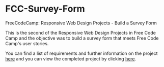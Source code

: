 # FCC-Survey-Form
FreeCodeCamp: Responsive Web Design Projects - Build a Survey Form

This is the second of the Responsive Web Design Projects in Free Code Camp and the objective was to build a survey form that meets Free Code Camp's user stories.

You can find a list of requirements and further information on the project [here](https://learn.freecodecamp.org/responsive-web-design/responsive-web-design-projects/build-a-survey-form) and you can view the completed project by clicking [here](http://htmlpreview.github.io/?https://github.com/thomasjbell7/FCC-Survey-Form/blob/master/index.html).